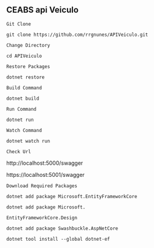 ## CEABS api Veiculo

`Git Clone`
```
git clone https://github.com/rrgnunes/APIVeiculo.git
```
`Change Directory`
```
cd APIVeiculo
```

`Restore Packages`
```
dotnet restore
```

`Build Command`
```
dotnet build
```

`Run Command`
```
dotnet run
```

`Watch Command`
```
dotnet watch run
```

`Check Url`

http://localhost:5000/swagger

https://localhost:5001/swagger

`Download Required Packages`
```
dotnet add package Microsoft.EntityFrameworkCore
```
```
dotnet add package Microsoft.
```
```
EntityFrameworkCore.Design
```
```
dotnet add package Swashbuckle.AspNetCore
```
```
dotnet tool install --global dotnet-ef
```

